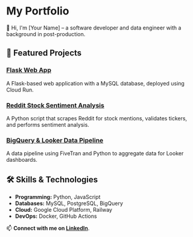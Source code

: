 # My Portfolio

👋 Hi, I'm [Your Name] – a software developer and data engineer with a background in post-production.

## 🚀 Featured Projects

### [Flask Web App](https://github.com/yourusername/flask-web-app)
A Flask-based web application with a MySQL database, deployed using Cloud Run.

### [Reddit Stock Sentiment Analysis](https://github.com/yourusername/reddit-stock-sentiment)
A Python script that scrapes Reddit for stock mentions, validates tickers, and performs sentiment analysis.

### [BigQuery & Looker Data Pipeline](https://github.com/yourusername/bigquery-looker-pipeline)
A data pipeline using FiveTran and Python to aggregate data for Looker dashboards.

## 🛠️ Skills & Technologies
- **Programming:** Python, JavaScript
- **Databases:** MySQL, PostgreSQL, BigQuery
- **Cloud:** Google Cloud Platform, Railway
- **DevOps:** Docker, GitHub Actions

📫 **Connect with me on [LinkedIn](https://www.linkedin.com/in/yourprofile)**.
